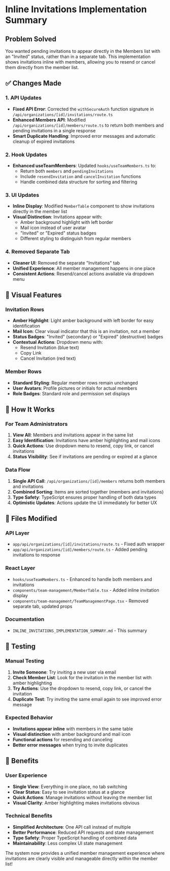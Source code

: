 # Inline Invitations Implementation Summary

## Problem Solved
You wanted pending invitations to appear directly in the Members list with an "Invited" status, rather than in a separate tab. This implementation shows invitations inline with members, allowing you to resend or cancel them directly from the member list.

## ✅ Changes Made

### 1. API Updates
- **Fixed API Error**: Corrected the `withSecureAuth` function signature in `/api/organizations/[id]/invitations/route.ts`
- **Enhanced Members API**: Modified `/api/organizations/[id]/members/route.ts` to return both members and pending invitations in a single response
- **Smart Duplicate Handling**: Improved error messages and automatic cleanup of expired invitations

### 2. Hook Updates
- **Enhanced useTeamMembers**: Updated `hooks/useTeamMembers.ts` to:
  - Return both `members` and `pendingInvitations`
  - Include `resendInvitation` and `cancelInvitation` functions
  - Handle combined data structure for sorting and filtering

### 3. UI Updates
- **Inline Display**: Modified `MemberTable` component to show invitations directly in the member list
- **Visual Distinction**: Invitations appear with:
  - Amber background highlight with left border
  - Mail icon instead of user avatar
  - "Invited" or "Expired" status badges
  - Different styling to distinguish from regular members

### 4. Removed Separate Tab
- **Cleaner UI**: Removed the separate "Invitations" tab
- **Unified Experience**: All member management happens in one place
- **Consistent Actions**: Resend/cancel actions available via dropdown menu

## 🎨 Visual Features

### Invitation Rows
- **Amber Highlight**: Light amber background with left border for easy identification
- **Mail Icon**: Clear visual indicator that this is an invitation, not a member
- **Status Badges**: "Invited" (secondary) or "Expired" (destructive) badges
- **Contextual Actions**: Dropdown menu with:
  - Resend Invitation (blue text)
  - Copy Link
  - Cancel Invitation (red text)

### Member Rows
- **Standard Styling**: Regular member rows remain unchanged
- **User Avatars**: Profile pictures or initials for actual members
- **Role Badges**: Standard role and permission set displays

## 🔧 How It Works

### For Team Administrators
1. **View All**: Members and invitations appear in the same list
2. **Easy Identification**: Invitations have amber highlighting and mail icons
3. **Quick Actions**: Use dropdown menu to resend, copy link, or cancel invitations
4. **Status Visibility**: See if invitations are pending or expired at a glance

### Data Flow
1. **Single API Call**: `/api/organizations/[id]/members` returns both members and invitations
2. **Combined Sorting**: Items are sorted together (members and invitations)
3. **Type Safety**: TypeScript ensures proper handling of both data types
4. **Optimistic Updates**: Actions update the UI immediately for better UX

## 📁 Files Modified

### API Layer
- `app/api/organizations/[id]/invitations/route.ts` - Fixed auth wrapper
- `app/api/organizations/[id]/members/route.ts` - Added pending invitations to response

### React Layer
- `hooks/useTeamMembers.ts` - Enhanced to handle both members and invitations
- `components/team-management/MemberTable.tsx` - Added inline invitation display
- `components/team-management/TeamManagementPage.tsx` - Removed separate tab, updated props

### Documentation
- `INLINE_INVITATIONS_IMPLEMENTATION_SUMMARY.md` - This summary

## 🚀 Testing

### Manual Testing
1. **Invite Someone**: Try inviting a new user via email
2. **Check Member List**: Look for the invitation in the member list with amber highlighting
3. **Try Actions**: Use the dropdown to resend, copy link, or cancel the invitation
4. **Duplicate Test**: Try inviting the same email again to see improved error message

### Expected Behavior
- **Invitations appear inline** with members in the same table
- **Visual distinction** with amber background and mail icon
- **Functional actions** for resending and canceling
- **Better error messages** when trying to invite duplicates

## 🎯 Benefits

### User Experience
- **Single View**: Everything in one place, no tab switching
- **Clear Status**: Easy to see invitation status at a glance
- **Quick Actions**: Manage invitations without leaving the member list
- **Visual Clarity**: Amber highlighting makes invitations obvious

### Technical Benefits
- **Simplified Architecture**: One API call instead of multiple
- **Better Performance**: Reduced API requests and state management
- **Type Safety**: Proper TypeScript handling of combined data
- **Maintainability**: Less complex UI state management

The system now provides a unified member management experience where invitations are clearly visible and manageable directly within the member list!
